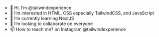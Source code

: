 - 👋 Hi, I’m @tailwindexperience
- 👀 I’m interested in HTML, CSS especially TailwindCSS, and JavaScript
- 🌱 I’m currently learning NextJS
- 💞️ I’m looking to collaborate on everyone
- 📫 How to reach me? on Instagram @tailwindexperience

<!---
tailwindexperience/tailwindexperience is a ✨ special ✨ repository because its `README.md` (this file) appears on your GitHub profile.
You can click the Preview link to take a look at your changes.
--->
